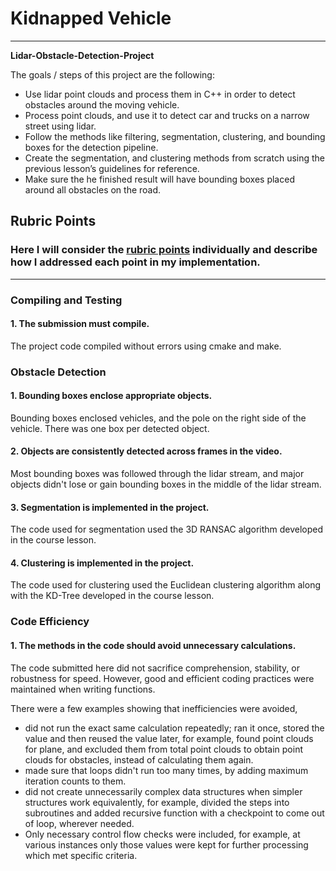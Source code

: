 # **Kidnapped Vehicle** 
---

**Lidar-Obstacle-Detection-Project**

The goals / steps of this project are the following:
* Use lidar point clouds and process them in C++ in order to detect obstacles around the moving vehicle.
* Process point clouds, and use it to detect car and trucks on a narrow street using lidar. 
* Follow the methods like filtering, segmentation, clustering, and bounding boxes for the detection pipeline. 
* Create the segmentation, and clustering methods from scratch using the previous lesson’s guidelines for reference. 
* Make sure the he finished result will have bounding boxes placed around all obstacles on the road.

## Rubric Points
### Here I will consider the [rubric points](https://review.udacity.com/#!/rubrics/2529/view) individually and describe how I addressed each point in my implementation.  

---
### Compiling and Testing

#### 1. The submission must compile.

The project code compiled without errors using cmake and make.

### Obstacle Detection

#### 1. Bounding boxes enclose appropriate objects.

Bounding boxes enclosed vehicles, and the pole on the right side of the vehicle. There was one box per detected object.

#### 2. Objects are consistently detected across frames in the video.

Most bounding boxes was followed through the lidar stream, and major objects didn't lose or gain bounding boxes in the middle of the lidar stream.

#### 3. Segmentation is implemented in the project.

The code used for segmentation used the 3D RANSAC algorithm developed in the course lesson.

#### 4. Clustering is implemented in the project.

The code used for clustering used the Euclidean clustering algorithm along with the KD-Tree developed in the course lesson.

### Code Efficiency

#### 1. The methods in the code should avoid unnecessary calculations.

The code submitted here did not sacrifice comprehension, stability, or robustness for speed. However, good and efficient coding practices were maintained when writing functions.

There were a few examples showing that inefficiencies were avoided,
* did not run the exact same calculation repeatedly; ran it once, stored the value and then reused the value later, for example, found point clouds for plane, and excluded them from total point clouds to obtain point clouds for obstacles, instead of calculating them again.
* made sure that loops didn't run too many times, by adding maximum iteration counts to them.
* did not create unnecessarily complex data structures when simpler structures work equivalently, for example, divided the steps into subroutines and added recursive function with a checkpoint to come out of loop, wherever needed.
* Only necessary control flow checks were included, for example, at various instances only those values were kept for further processing which met specific criteria.
